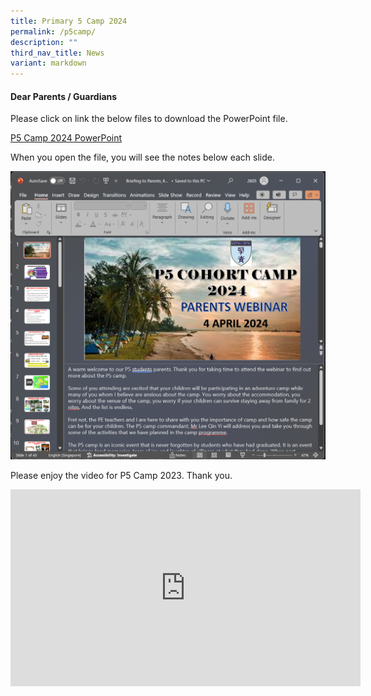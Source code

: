 ```yaml
---
title: Primary 5 Camp 2024
permalink: /p5camp/
description: ""
third_nav_title: News
variant: markdown
---
```

#### Dear Parents / Guardians 


Please click on link the below files to download the PowerPoint file.

[P5 Camp 2024 PowerPoint](https://docs.google.com/presentation/d/1WhX0RNNLvA5xZ-mGAhaUiYpIRjL3CfWe/edit?usp=sharing&amp;ouid=111948379564833238671&amp;rtpof=true&amp;sd=true)

When you open the file, you will see the notes below each slide.

![](/images/General%20Images/P5_camp_guide.png)


Please enjoy the video for P5 Camp 2023. Thank you.
<iframe allowfullscreen="" allow="accelerometer; autoplay; clipboard-write; encrypted-media; gyroscope; picture-in-picture; web-share" frameborder="0" title="YouTube video player" src="https://www.youtube.com/embed/fpqdR8sV_jk?si=DmR0K4B-WKetadiz" height="315" width="560"></iframe>